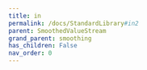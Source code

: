 ```yaml
---
title: in
permalink: /docs/StandardLibrary#in2
parent: SmoothedValueStream
grand_parent: smoothing
has_children: False
nav_order: 0
---
```

